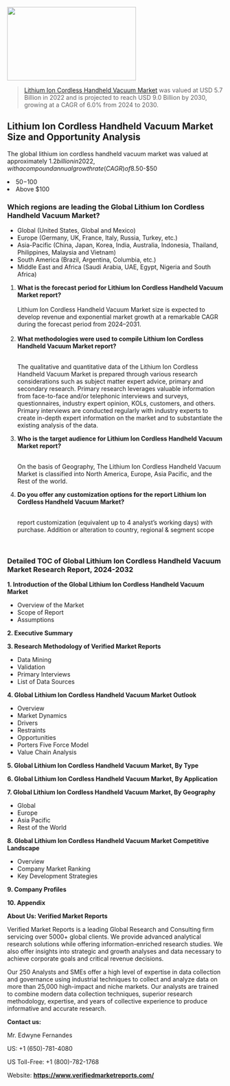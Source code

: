 
<img src="https://ffe5etoiles.com/wp-content/uploads/2024/12/MST1-300x171.png" alt="" width="300" height="171" class="alignnone size-medium wp-image-20088" /><blockquote><p><p><a href="https://www.verifiedmarketreports.com/download-sample/?rid=449066&utm_source=Github&utm_medium=234" target="_blank">Lithium Ion Cordless Handheld Vacuum Market</a> was valued at USD 5.7 Billion in 2022 and is projected to reach USD 9.0 Billion by 2030, growing at a CAGR of 6.0% from 2024 to 2030.</p></blockquote><p><h2>Lithium Ion Cordless Handheld Vacuum Market Size and Opportunity Analysis</h2><p>The global lithium ion cordless handheld vacuum market was valued at approximately $1.2 billion in 2022, with a compound annual growth rate (CAGR) of 8.5% projected from 2023 to 2030. The market's growth is driven by the increasing demand for portable and efficient cleaning solutions in both residential and commercial sectors. As consumer preferences shift towards convenience and advanced technology, the market is poised for significant expansion, with substantial investment opportunities emerging in product innovation and energy-efficient designs.</p><p>Emerging markets present notable growth opportunities, particularly in regions experiencing rapid urbanization and increasing disposable incomes. In countries such as India and Brazil, the demand for lithium ion cordless handheld vacuums is anticipated to rise due to enhanced living standards and the growing trend of smart home devices. Furthermore, advancements in battery technology and a shift towards eco-friendly products are likely to drive market growth. Companies that delve into these regions and leverage technological innovations could achieve a competitive edge in the expanding market.</p></p><p class=""><strong>Download Full PDF Sample Copy of Global Lithium Ion Cordless Handheld Vacuum Report @ <a href="https://www.verifiedmarketreports.com/download-sample/?rid=449066&amp;utm_source=Github&amp;utm_medium=234" target="_blank">https://www.verifiedmarketreports.com/download-sample/?rid=449066&amp;utm_source=Github&amp;utm_medium=234</a></strong></p><h3 id="" class="">Who are the largest Global manufacturers in the Lithium Ion Cordless Handheld Vacuum industry?</h3><p><li>Black & Decker</li><li> Hoover</li><li> Vax</li><li> Dyson</li><li> AEG</li><li> Gtech</li><li> Asda</li><li> Bush</li><li> Dirt Devil</li><li> Karcher</li><li> Russell Hobbs</li><li> Vorwerk</li><li> Philips</li></p><div class=""><div class="" dir="" data-message-author-role="" data-message-id="" data-message-model-slug=""><div class=""><div class=""><div class=""><div class="" dir="" data-message-author-role="" data-message-id="" data-message-model-slug=""><div class=""><div class=""><p>By the year 2030, the scale for growth in the market research industry is reported to be above 120 billion which further indicates its projected compound annual growth rate (CAGR), of more than 5.8% from 2023 to 2030. There have also been disruptions in the industry due to advancements in machine learning, artificial intelligence and data analytics There is predictive analysis and real time information about consumers which such technologies provide to the companies enabling them to make better and precise decisions. The Asia-Pacific region is expected to be a key driver of growth, accounting for more than 35% of total revenue growth. In addition, new innovative techniques such as mobile surveys, social listening, and online panels, which emphasize speed, precision, and customization, are also transforming this particular sector.</p><p><strong>Get Discount On The Purchase Of This Report @&nbsp; <a href="https://www.verifiedmarketreports.com/ask-for-discount/?rid=449066&amp;utm_source=Github&amp;utm_medium=234" target="_blank">https://www.verifiedmarketreports.com/ask-for-discount/?rid=449066&amp;utm_source=Github&amp;utm_medium=234</a></strong></p></div></div></div></div></div></div></div></div><h3 id="" class="">What are the factors driving the growth of the Global Lithium Ion Cordless Handheld Vacuum Market?</h3><p id="" class="">Growing demand for below applications around the world has had a direct impact on the growth of the Global Lithium Ion Cordless Handheld Vacuum Market</p><p id="" class=""><li>Household</li><li> Commercial</li></p><h3 id="" class="">What are the types of Lithium Ion Cordless Handheld Vacuum available in the Market?</h3><p id="" class="">Based on Types the Market is categorized into Below types that held the largest Lithium Ion Cordless Handheld Vacuum market share In 2023.</p><p id="" class=""><li>$0-$50</li><li> $50-$100</li><li> Above $100</li></p><h3 id="" class="">Which regions are leading the Global Lithium Ion Cordless Handheld Vacuum Market?</h3><ul><li>Global (United States, Global and Mexico)</li><li>Europe (Germany, UK, France, Italy, Russia, Turkey, etc.)</li><li>Asia-Pacific (China, Japan, Korea, India, Australia, Indonesia, Thailand, Philippines, Malaysia and Vietnam)</li><li>South America (Brazil, Argentina, Columbia, etc.)</li><li>Middle East and Africa (Saudi Arabia, UAE, Egypt, Nigeria and South Africa)</li></ul><p><ol><li><strong>What is the forecast period for Lithium Ion Cordless Handheld Vacuum Market report?<br /></strong><br /><span data-sheets-root="1" data-sheets-value="{&quot;1&quot;:2,&quot;2&quot;:&quot;XXXX size is expected to develop revenue and exponential market growth at a remarkable CAGR during the forecast period from 2024&ndash;2030.&quot;}" data-sheets-userformat="{&quot;2&quot;:12674,&quot;4&quot;:{&quot;1&quot;:2,&quot;2&quot;:16776960},&quot;10&quot;:2,&quot;11&quot;:0,&quot;15&quot;:&quot;Arial&quot;,&quot;16&quot;:12}">Lithium Ion Cordless Handheld Vacuum Market size is expected to develop revenue and exponential market growth at a remarkable CAGR during the forecast period from 2024&ndash;2031.</span><br /><br /></li><li><strong>What methodologies were used to compile Lithium Ion Cordless Handheld Vacuum Market report?<br /><br /></strong><p>The qualitative and quantitative data of the&nbsp;Lithium Ion Cordless Handheld Vacuum Market is prepared through various research considerations such as subject matter expert advice, primary and secondary research. Primary research leverages valuable information from face-to-face and/or telephonic interviews and surveys, questionnaires, industry expert opinion, KOLs, customers, and others. Primary interviews are conducted regularly with industry experts to create in-depth expert information on the market and to substantiate the existing analysis of the data.&nbsp;</p></li><li><strong>Who is the target audience for Lithium Ion Cordless Handheld Vacuum Market report?<br /><br /></strong><p>On the basis of Geography, The&nbsp;Lithium Ion Cordless Handheld Vacuum Market is classified into North America, Europe, Asia Pacific, and the Rest of the world.</p></li><li><strong>Do you offer any customization options for the report Lithium Ion Cordless Handheld Vacuum Market?<br /><br /></strong><p>report customization (equivalent up to 4 analyst&rsquo;s working days) with purchase. Addition or alteration to country, regional &amp; segment scope</p><p>&nbsp;</p></li></ol></p><h3 id="" class="">Detailed TOC of Global Lithium Ion Cordless Handheld Vacuum Market Research Report, 2024-2032</h3><p id="" class=""><strong>1. Introduction of the Global Lithium Ion Cordless Handheld Vacuum Market</strong></p><ul><li>Overview of the Market</li><li>Scope of Report</li><li>Assumptions</li></ul><p id="" class=""><strong>2. Executive Summary</strong></p><p id="" class=""><strong>3. Research Methodology of&nbsp;Verified Market Reports</strong></p><ul><li>Data Mining</li><li>Validation</li><li>Primary Interviews</li><li>List of Data Sources</li></ul><p id="" class=""><strong>4. Global Lithium Ion Cordless Handheld Vacuum Market Outlook</strong></p><ul><li>Overview</li><li>Market Dynamics</li><li>Drivers</li><li>Restraints</li><li>Opportunities</li><li>Porters Five Force Model</li><li>Value Chain Analysis</li></ul><p id="" class=""><strong>5. Global Lithium Ion Cordless Handheld Vacuum Market, By&nbsp;Type</strong></p><p id="" class=""><strong>6. Global Lithium Ion Cordless Handheld Vacuum Market, By Application</strong></p><p id="" class=""><strong>7. Global Lithium Ion Cordless Handheld Vacuum Market, By Geography</strong></p><ul><li>Global</li><li>Europe</li><li>Asia Pacific</li><li>Rest of the World</li></ul><p id="" class=""><strong>8. Global Lithium Ion Cordless Handheld Vacuum Market Competitive Landscape</strong></p><ul><li>Overview</li><li>Company Market Ranking</li><li>Key Development Strategies</li></ul><p id="" class=""><strong>9. Company Profiles</strong></p><p id="" class=""><strong>10. Appendix</strong></p><p id="" class=""><strong>About Us: Verified Market Reports</strong></p><p id="" class="">Verified Market Reports is a leading Global Research and Consulting firm servicing over 5000+ global clients. We provide advanced analytical research solutions while offering information-enriched research studies. We also offer insights into strategic and growth analyses and data necessary to achieve corporate goals and critical revenue decisions.</p><p id="" class="">Our 250 Analysts and SMEs offer a high level of expertise in data collection and governance using industrial techniques to collect and analyze data on more than 25,000 high-impact and niche markets. Our analysts are trained to combine modern data collection techniques, superior research methodology, expertise, and years of collective experience to produce informative and accurate research.</p><p id="" class=""><strong>Contact us:</strong></p><p id="" class="">Mr. Edwyne Fernandes</p><p id="" class="">US: +1 (650)-781-4080</p><p id="" class="">US Toll-Free: +1 (800)-782-1768</p><p id="" class="">Website: <a target="" data-test-app-aware-link=""><strong>https://www.verifiedmarketreports.com/</strong></a></p>
